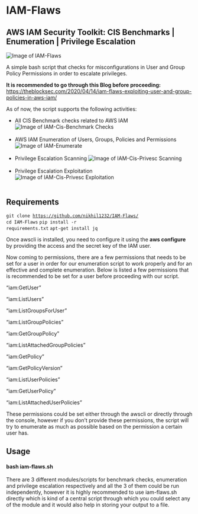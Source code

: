 # IAM-Flaws
## AWS IAM Security Toolkit: CIS Benchmarks | Enumeration | Privilege Escalation

![Image of IAM-Flaws](https://github.com/nikhil1232/IAM-Flaws/blob/master/images/iam-flaws.png)

A simple bash script that checks for misconfigurations in User and Group Policy Permissions in order to escalate privileges.

**It is recommended to go through this Blog before proceeding:**</br>
https://theblocksec.com/2020/04/14/iam-flaws-exploiting-user-and-group-policies-in-aws-iam/

As of now, the script supports the following activities:

- All CIS Benchmark checks related to AWS IAM
![Image of IAM-Cis-Benchmark Checks ](https://github.com/nikhil1232/IAM-Flaws/blob/master/images/iam-cis-benchmark.png)</br></br>
- AWS IAM Enumeration of Users, Groups, Policies and Permissions
![Image of IAM-Enumerate ](https://github.com/nikhil1232/IAM-Flaws/blob/master/images/iam-enumeration.png)</br></br>
- Privilege Escalation Scanning
![Image of IAM-Cis-Privesc Scanning ](https://github.com/nikhil1232/IAM-Flaws/blob/master/images/iam-privesc-scan.png)</br></br>
- Privilege Escalation Exploitation
![Image of IAM-Cis-Privesc Exploitation ](https://github.com/nikhil1232/IAM-Flaws/blob/master/images/iam-privesc-exploit.png)</br></br>

## Requirements
<code>git clone https://github.com/nikhil1232/IAM-Flaws/ </code>
<code>cd IAM-Flaws</code>
<code>pip install -r requirements.txt</code>
<code>apt-get install jq</code>



Once awscli is installed, you need to configure it using the **aws configure** by providing the access and the secret key of the IAM user.

Now coming to permissions, there are a few permissions that needs to be set for a user in order for our enumeration script to work properly and for an effective and complete enumeration.
Below is listed a few permissions that is recommended to be set for a user before proceeding with our script.

“iam:GetUser”

“iam:ListUsers”

“iam:ListGroupsForUser”

“iam:ListGroupPolicies”

“iam:GetGroupPolicy”

“iam:ListAttachedGroupPolicies”

“iam:GetPolicy”

“iam:GetPolicyVersion”

“iam:ListUserPolicies”

“iam:GetUserPolicy”

“iam:ListAttachedUserPolicies”

These permissions could be set either through the awscli or directly through the console, however if you don’t provide these permissions, the script will try to enumerate as much as possible based on the permission a certain user has.

## Usage 
#### bash iam-flaws.sh

There are 3 different modules/scripts for benchmark checks, enumeration and privilege escalation respectively and all the 3 of them could be run independently, however it is highly recommended to use iam-flaws.sh directly which is kind of a central script through which you could select any of the module and it would also help in storing your output to a file.

